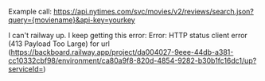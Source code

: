 Example call:
https://api.nytimes.com/svc/movies/v2/reviews/search.json?query={moviename}&api-key=yourkey

I can't railway up.
I keep getting this error:
Error: HTTP status client error (413 Payload Too Large) for url (https://backboard.railway.app/project/da004027-9eee-44db-a381-cc10332cbf98/environment/ca80a9f8-820d-4854-9282-b30b1fc16dc1/up?serviceId=)
